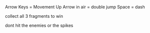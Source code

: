 Arrow Keys = Movement
Up Arrow in air = double jump
Space = dash

collect all 3 fragments to win

dont hit the enemies or the spikes
